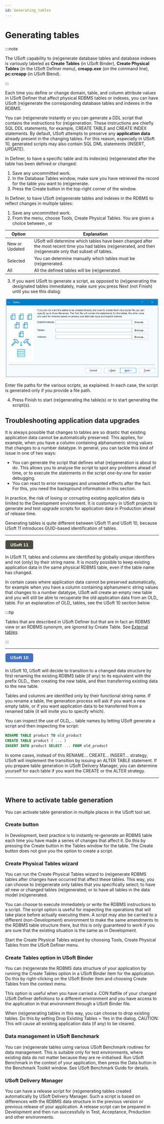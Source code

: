 ```yaml
---
id: Generating_tables
---
```


# Generating tables


:::note

The USoft capability to (re)generate database tables and database indexes is variously labeled as **Create Tables** (in USoft Binder), **Create Physical Tables** (in the USoft Definer menu), **creapp.exe** (on the command line), **pc:creapp** (in USoft Blend).

:::

Each time you define or change domain, table, and column attribute values in USoft Definer that affect physical RDBMS tables or indexes, you can have USoft (re)generate the corresponding database tables and indexes in the RDBMS.

You can (re)generate instantly or you can generate a DDL script that contains the instructions for (re)generation. These instructions are chiefly SQL DDL statements, for example, CREATE TABLE and CREATE INDEX statements. By default, USoft attempts to preserve any **application data** already present in the changing tables. For this reason, especially in USoft 10, generated scripts may also contain SQL DML statements (INSERT, UPDATE).

In Definer, to have a specific table and its index(es) (re)generated after the table has been defined or changed:

1. Save any uncommitted work.
2. In the Database Tables window, make sure you have retrieved the record for the table you want to (re)generate.
3. Press the Create button in the top-right corner of the window.

In Definer, to have USoft (re)generate tables and indexes in the RDBMS to reflect changes in multiple tables:

1. Save any uncommitted work.
2. From the menu, choose Tools, Create Physical Tables. You are given a choice between , or 

|**Option**|**Explanation**|
|--------|--------|
|New or Updated|USoft will determine which tables have been changed after the most recent time you had tables (re)generated, and then (re)generate only that subset of tables.|
|Selected|You can determine manually which tables must be (re)generated.|
|All     |All the defined tables will be (re)generated.|



3. If you want USoft to generate a script, as opposed to (re)generating the designated tables immediately, make sure you press Next (not Finish) until you see this dialog:

![](./assets/93c3eb70-9021-4f5f-ac52-ae1921aa6575.png)

Enter file paths for the various scripts, as explained. In each case, the script is generated only if you provide a file path.

4. Press Finish to start (re)generating the table(s) or to start generating the script(s).

## Troubleshooting application data upgrades

It is always possible that changes to tables are so drastic that existing application data cannot be automatically preserved. This applies, for example, when you have a column containing alphanumeric string values that changes to a number datatype. In general, you can tackle this kind of issue in one of two ways:

- You can generate the script that defines what (re)generation is about to do. This allows you to analyse the script to spot any problems ahead of time, or to execute the statements in the script one-by-one for easier debugging.
- You can react to error messages and unwanted effects after the fact. For this, you need the background information in this section.

In practice, the risk of losing or corrupting existing application data is limited to the Development environment. It is customary in USoft projects to generate and test upgrade scripts for application data in Production ahead of release time.

Generating tables is quite different between USoft 11 and USoft 10, because USoft 11 introduces GUID-based identification of tables.

----

![](./assets/31f66018-1e3a-4fe4-ab7d-41e04b071ede.png)



In USoft 11, tables and columns are identified by globally unique identifiers and not (only) by their string name. It is mostly possible to keep existing application data in the same physical RDBMS table, even if the table name has changed.

In certain cases where application data cannot be preserved automatically, for example when you have a column containing alphanumeric string values that changes to a number datatype, USoft will create an empty new table and you will still be able to recuperate the old application data from an OLD_ table. For an explanation of OLD_ tables, see the USoft 10 section below.


:::tip

Tables that are described in USoft Definer but that are in fact an RDBMS view or an RDBMS synonym, are ignored by Create Table. See [External tables](/Modeller_and_Rules_Engine/Tables_columns_and_relationships/External_tables.md).

:::

----

![](./assets/41d95299-8626-400b-9ecc-ec8db456f54a.png)



In USoft 10, USoft will decide to transition to a changed data structure by first renaming the existing RDBMS table (if any) to its equivalent with the prefix OLD_, then creating the new table, and then transferring existing data to the new table.

Tables and columns are identified only by their functional string name. If you rename a table, the generation process will ask if you want a new empty table, or if you want application data to be transferred from a renamed table (it will invite you to specify which).

You can inspect the use of OLD_… table names by letting USoft generate a script and then inspecting the script:

```sql
RENAME TABLE product TO old_product
CREATE TABLE product ( ... )
INSERT INTO product SELECT ... FROM old_product
```

In some cases, instead of this RENAME… CREATE… INSERT... strategy, USoft will implement the transition by issuing an ALTER TABLE statement. If you prepare table generation in USoft Delivery Manager, you can determine yourself for each table if you want the CREATE or the ALTER strategy.

----

 

## Where to activate table generation

You can activate table generation in multiple places in the USoft tool set.

### Create button

In Development, best practice is to instantly re-generate an RDBMS table each time you have made a series of changes that affect it. Do this by pressing the Create button in the Tables window for the table. The Create button does not give you the option to create a script.

### Create Physical Tables wizard

You can run the Create Physical Tables wizard to (re)generate RDBMS tables after changes have occurred that affect these tables. This way, you can choose to (re)generate only tables that you specifically select; to have all new or changed tables (re)generated; or to have all tables in the data model (re)generated.

You can choose to execute immediately or write the RDBMS instructions to a script. The script option is useful for inspecting the operations that will take place before actually executing them. A script may also be carried to a different (non-Development) environment to make the same amendments to the RDBMS table structure there, but this is only guaranteed to work if you are sure that the existing situation is the same as in Development.

Start the Create Physical Tables wizard by choosing Tools, Create Physical Tables from the USoft Definer menu.

### Create Tables option in USoft Binder

You can (re)generate the RDBMS data structure of your application by running the Create Tables option in a USoft Binder item for the application. Do this by right-clicking on the USoft Binder item and choosing Create Tables from the context menu.

This option is useful when you have carried a .CON flatfile of your changed USoft Definer definitions to a different environment and you have access to the application in that environment through a USoft Binder file.

When (re)generating tables in this way, you can choose to drop existing tables. Do this by setting Drop Existing Tables = Yes in the dialog. CAUTION: This will cause all existing application data (if any) to be cleared.

### Data management in USoft Benchmark

You can (re)generate tables using various USoft Benchmark routines for data management. This is suitable only for test environments, where existing data do not matter because they are re-initialised. Run USoft Benchmark in the context of your application, then press the Data button in the Benchmark Toolkit window. See USoft Benchmark Guide for details.

### USoft Delivery Manager

You can have a release script for (re)generating tables created automatically by USoft Delivery Manager. Such a script is based on differences with the RDBMS data structure in the previous version or previous release of your application. A release script can be prepared in Development and then run successfully in Test, Acceptance, Production and other environments.